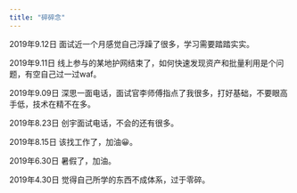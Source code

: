 ```yaml
---
title: "碎碎念"
---
```




2019年9.12日 面试近一个月感觉自己浮躁了很多，学习需要踏踏实实。

2019年9.11日 线上参与的某地护网结束了，如何快速发现资产和批量利用是个问题，有空自己过一过waf。

2019年9.09日 深思一面电话，面试官李师傅指点了我很多，打好基础，不要眼高手低，技术在精不在多。

2019年8.23日 创宇面试电话，不会的还有很多。

2019年8.15日 该找工作了，加油😀。

2019年6.30日 暑假了，加油。

2019年4.30日 觉得自己所学的东西不成体系，过于零碎。
